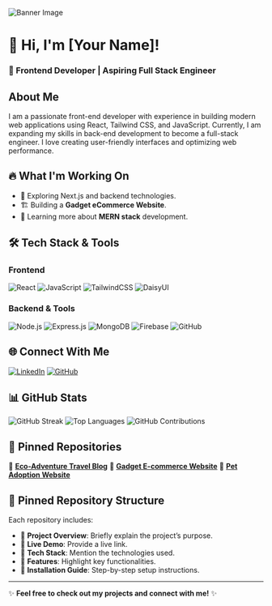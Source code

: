 ![Banner Image](https://my-banner-image-link.com)

# 👋 Hi, I'm [Your Name]!
### 🚀 Frontend Developer | Aspiring Full Stack Engineer

## About Me
I am a passionate front-end developer with experience in building modern web applications using React, Tailwind CSS, and JavaScript. Currently, I am expanding my skills in back-end development to become a full-stack engineer. I love creating user-friendly interfaces and optimizing web performance.

## 🔥 What I'm Working On
- 🚀 Exploring Next.js and backend technologies.
- 🏗️ Building a **Gadget eCommerce Website**.
- 📖 Learning more about **MERN stack** development.

## 🛠️ Tech Stack & Tools

### Frontend
![React](https://img.shields.io/badge/React-20232A?style=for-the-badge&logo=react&logoColor=61DAFB)
![JavaScript](https://img.shields.io/badge/JavaScript-F7DF1E?style=for-the-badge&logo=javascript&logoColor=black)
![TailwindCSS](https://img.shields.io/badge/TailwindCSS-06B6D4?style=for-the-badge&logo=tailwindcss&logoColor=white)
![DaisyUI](https://img.shields.io/badge/DaisyUI-FF4785?style=for-the-badge&logo=daisyui&logoColor=white)

### Backend & Tools
![Node.js](https://img.shields.io/badge/Node.js-339933?style=for-the-badge&logo=nodedotjs&logoColor=white)
![Express.js](https://img.shields.io/badge/Express.js-000000?style=for-the-badge&logo=express&logoColor=white)
![MongoDB](https://img.shields.io/badge/MongoDB-47A248?style=for-the-badge&logo=mongodb&logoColor=white)
![Firebase](https://img.shields.io/badge/Firebase-FFCA28?style=for-the-badge&logo=firebase&logoColor=white)
![GitHub](https://img.shields.io/badge/GitHub-181717?style=for-the-badge&logo=github&logoColor=white)

## 🌐 Connect With Me
[![LinkedIn](https://img.shields.io/badge/LinkedIn-0A66C2?style=for-the-badge&logo=linkedin&logoColor=white)](https://linkedin.com/in/yourprofile)
[![GitHub](https://img.shields.io/badge/GitHub-181717?style=for-the-badge&logo=github&logoColor=white)](https://github.com/yourusername)

## 📊 GitHub Stats
![GitHub Streak](https://github-readme-streak-stats.herokuapp.com/?user=yourusername&theme=react)
![Top Languages](https://github-readme-stats.vercel.app/api/top-langs/?username=yourusername&layout=compact&theme=react)
![GitHub Contributions](https://github-readme-stats.vercel.app/api?username=yourusername&show_icons=true&theme=react)

## 📌 Pinned Repositories
🔹 [**Eco-Adventure Travel Blog**](https://github.com/abubakkar-js-dev/eco-adventure-blog)
🔹 [**Gadget E-commerce Website**](https://github.com/abubakkar-js-dev/gadget-haven)
🔹 [**Pet Adoption Website**](https://github.com/abubakkar-js-dev/pet-adoption)

## 📜 Pinned Repository Structure
Each repository includes:
- 🔹 **Project Overview**: Briefly explain the project’s purpose.
- 🔹 **Live Demo**: Provide a live link.
- 🔹 **Tech Stack**: Mention the technologies used.
- 🔹 **Features**: Highlight key functionalities.
- 🔹 **Installation Guide**: Step-by-step setup instructions.

---
✨ **Feel free to check out my projects and connect with me!** ✨
